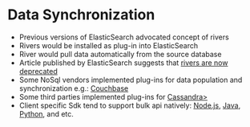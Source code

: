 # Data Synchronization #

* Previous versions of ElasticSearch advocated concept of rivers
* Rivers would be installed as plug-in into ElasticSearch
* River would pull data automatically from the source database
* Article published by ElasticSearch suggests that <a href="Deprecating Rivers" target="_blank">rivers are now deprecated</a>
* Some NoSql vendors implemented plug-ins for data population and synchronization e.g.: <a href="https://github.com/couchbaselabs/elasticsearch-transport-couchbase" target="_blank">Couchbase</a>
* Some third parties implemented plug-ins for <a href="https://github.com/vroyer/elassandra" target="_blank">Cassandra></a>
* Client specific Sdk tend to support bulk api natively: <a href="https://www.elastic.co/guide/en/elasticsearch/client/javascript-api/current/api-reference-2-4.html" target="_blank">Node.js</a>, <a href="https://www.elastic.co/guide/en/elasticsearch/client/java-api/2.4/java-docs-bulk.html" target="_blank">Java</a>, <a href="http://elasticsearch-py.readthedocs.io/en/master/helpers.html" target="_blank">Python</a>, and etc.